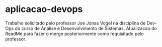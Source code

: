 # aplicacao-devops
Trabalho solicitado pelo professor Joe Jonas Vogel na disciplina de Dev-Ops do curso de Análise e Desenvolvimento de Sistemas.
Atualizacao do ReadMe para fazer o merge posteriormente como requisitado pelo professor.
